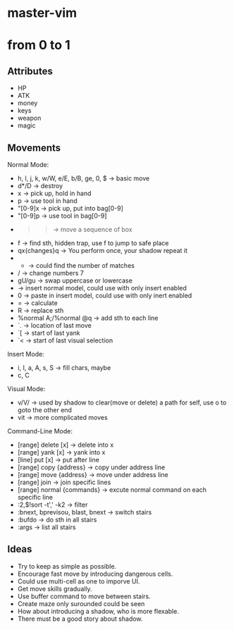# master-vim

# from 0 to 1

## Attributes
* HP
* ATK
* money
* keys 
* weapon
* magic

## Movements
Normal Mode:
* h, l, j, k, w/W, e/E, b/B, ge, 0, $ -> basic move
* d*/D -> destroy
* x -> pick up, hold in hand
* p -> use tool in hand
* "[0-9]x -> pick up, put into bag[0-9]
* "[0-9]p -> use tool in bag[0-9]
* >> -> move a sequence of box
* f -> find  sth, hidden trap, use f to jump to safe place
* qx{changes}q -> You perform once, your shadow repeat it
* * -> could find the number of matches
* <C-a>/<C-x> -> change numbers 7 
* gU/gu -> swap uppercase or lowercase
* <C-o> -> insert normal model, could use with only insert enabled 
* <C-r>0 -> paste in insert model, could use with only inert enabled 
* <C-r> = -> calculate
* R -> replace sth
* %normal A;/%normal @q -> add sth to each line
* `. -> location of last move
* `[ -> start of last yank
* `< -> start of last visual selection

Insert Mode:
* i, I, a, A, s, S -> fill chars, maybe
* c, C

Visual Mode:
* v/V/<C-v> -> used by shadow to clear(move or delete) a path for self, use o to goto the other end
* vit -> more complicated moves

Command-Line Mode:
* [range] delete [x] -> delete into x
* [range] yank [x] -> yank into x
* [line] put [x]  -> put after line
* [range] copy {address} -> copy under address line
* [range] move {address} -> move under address line
* [range] join -> join specific lines
* [range] normal {commands} -> excute normal command on each specific line
* :2,$!sort -t',' -k2 -> filter
* :bnext, bprevisou, blast, bnext -> switch stairs
* :bufdo -> do sth in all stairs
* :args -> list all stairs


## Ideas
* Try to keep as simple as possible.
* Encourage fast move by introducing dangerous cells.
* Could use multi-cell as one to imporve UI.
* Get move skills gradually.
* Use buffer command to move between stairs.
* Create maze only surounded could be seen
* How about introducing a shadow, who is more flexable.
* There must be a good story about shadow.


